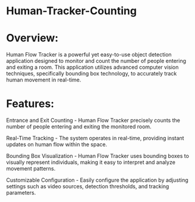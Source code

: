 # Human-Tracker-Counting

# Overview:
Human Flow Tracker is a powerful yet easy-to-use object detection application designed to monitor and count the number of people entering and exiting a room. This application utilizes advanced computer vision techniques, specifically bounding box technology, to accurately track human movement in real-time.

# Features:

Entrance and Exit Counting - Human Flow Tracker precisely counts the number of people entering and exiting the monitored room.
  
Real-Time Tracking - The system operates in real-time, providing instant updates on human flow within the space.
 
Bounding Box Visualization - Human Flow Tracker uses bounding boxes to visually represent individuals, making it easy to interpret and analyze movement patterns.
  
Customizable Configuration - Easily configure the application by adjusting settings such as video sources, detection thresholds, and tracking parameters.
